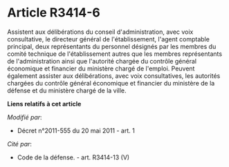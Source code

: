 # Article R3414-6

Assistent aux délibérations du conseil d'administration, avec voix consultative, le directeur général de l'établissement,
l'agent comptable principal, deux représentants du personnel désignés par les membres du comité technique de l'établissement
autres que les membres représentants de l'administration ainsi que l'autorité chargée du contrôle général économique et
financier du ministère chargé de l'emploi.  Peuvent également assister aux délibérations, avec voix consultatives, les
autorités chargées du contrôle général économique et financier du ministère de la défense et du ministère chargé de la ville.

**Liens relatifs à cet article**

_Modifié par_:

  - Décret n°2011-555 du 20 mai 2011 - art. 1

_Cité par_:

  - Code de la défense. - art. R3414-13 (V)
